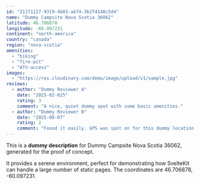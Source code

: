 ```yaml
---
id: "211f1127-9319-4b03-a674-3b2f4148c5d4"
name: "Dummy Campsite Nova Scotia 36062"
latitude: 46.706878
longitude: -60.097231
continent: "north-america"
country: "canada"
region: "nova-scotia"
amenities:
  - "hiking"
  - "fire-pit"
  - "ATV-access"
images:
  - "https://res.cloudinary.com/demo/image/upload/v1/sample.jpg"
reviews:
  - author: "Dummy Reviewer A"
    date: "2025-02-025"
    rating: 3
    comment: "A nice, quiet dummy spot with some basic amenities."
  - author: "Dummy Reviewer B"
    date: "2025-08-07"
    rating: 2
    comment: "Found it easily. GPS was spot on for this dummy location."
---
```


This is a **dummy description** for Dummy Campsite Nova Scotia 36062, generated for the proof of concept.

It provides a serene environment, perfect for demonstrating how SvelteKit can handle a large number of static pages. The coordinates are 46.706878, -60.097231.
